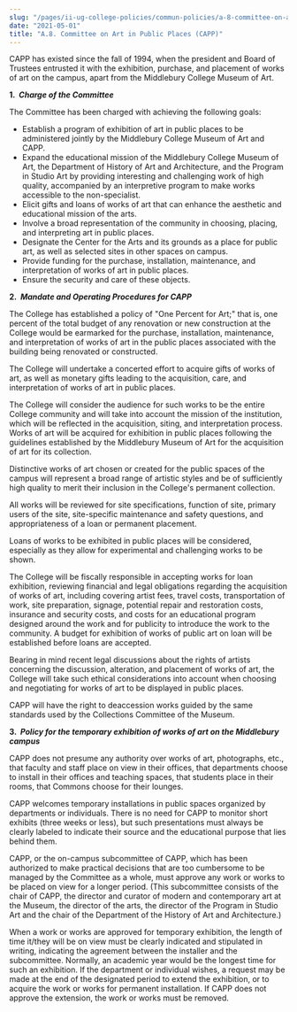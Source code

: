 ```yaml
---
slug: "/pages/ii-ug-college-policies/commun-policies/a-8-committee-on-art-in-public-places"
date: "2021-05-01"
title: "A.8. Committee on Art in Public Places (CAPP)"
---
```


CAPP has existed since the fall of 1994, when the president and Board of Trustees entrusted it with the exhibition, purchase, and placement of works of art on the campus, apart from the Middlebury College Museum of Art.

**1.  _Charge of the Committee_**

The Committee has been charged with achieving the following goals:

*   Establish a program of exhibition of art in public places to be administered jointly by the Middlebury College Museum of Art and CAPP.
*   Expand the educational mission of the Middlebury College Museum of Art, the Department of History of Art and Architecture, and the Program in Studio Art by providing interesting and challenging work of high quality, accompanied by an interpretive program to make works accessible to the non-specialist.
*   Elicit gifts and loans of works of art that can enhance the aesthetic and educational mission of the arts.
*   Involve a broad representation of the community in choosing, placing, and interpreting art in public places.
*   Designate the Center for the Arts and its grounds as a place for public art, as well as selected sites in other spaces on campus.
*   Provide funding for the purchase, installation, maintenance, and interpretation of works of art in public places.
*   Ensure the security and care of these objects.

**2.  _Mandate and Operating Procedures for CAPP_**

The College has established a policy of "One Percent for Art;" that is, one percent of the total budget of any renovation or new construction at the College would be earmarked for the purchase, installation, maintenance, and interpretation of works of art in the public places associated with the building being renovated or constructed.

The College will undertake a concerted effort to acquire gifts of works of art, as well as monetary gifts leading to the acquisition, care, and interpretation of works of art in public places.

The College will consider the audience for such works to be the entire College community and will take into account the mission of the institution, which will be reflected in the acquisition, siting, and interpretation process.  Works of art will be acquired for exhibition in public places following the guidelines established by the Middlebury Museum of Art for the acquisition of art for its collection.

Distinctive works of art chosen or created for the public spaces of the campus will represent a broad range of artistic styles and be of sufficiently high quality to merit their inclusion in the College's permanent collection.

All works will be reviewed for site specifications, function of site, primary users of the site, site-specific maintenance and safety questions, and appropriateness of a loan or permanent placement.

Loans of works to be exhibited in public places will be considered, especially as they allow for experimental and challenging works to be shown.

The College will be fiscally responsible in accepting works for loan exhibition, reviewing financial and legal obligations regarding the acquisition of works of art, including covering artist fees, travel costs, transportation of work, site preparation, signage, potential repair and restoration costs, insurance and security costs, and costs for an educational program designed around the work and for publicity to introduce the work to the community. A budget for exhibition of works of public art on loan will be established before loans are accepted.

Bearing in mind recent legal discussions about the rights of artists concerning the discussion, alteration, and placement of works of art, the College will take such ethical considerations into account when choosing and negotiating for works of art to be displayed in public places.

CAPP will have the right to deaccession works guided by the same standards used by the Collections Committee of the Museum.

**3.  _Policy for the temporary exhibition of works of art on the Middlebury campus_**

CAPP does not presume any authority over works of art, photographs, etc., that faculty and staff place on view in their offices, that departments choose to install in their offices and teaching spaces, that students place in their rooms, that Commons choose for their lounges.

CAPP welcomes temporary installations in public spaces organized by departments or individuals. There is no need for CAPP to monitor short exhibits (three weeks or less), but such presentations must always be clearly labeled to indicate their source and the educational purpose that lies behind them.

CAPP, or the on-campus subcommittee of CAPP, which has been authorized to make practical decisions that are too cumbersome to be managed by the Committee as a whole, must approve any work or works to be placed on view for a longer period. (This subcommittee consists of the chair of CAPP, the director and curator of modern and contemporary art at the Museum, the director of the arts, the director of the Program in Studio Art and the chair of the Department of the History of Art and Architecture.)

When a work or works are approved for temporary exhibition, the length of time it/they will be on view must be clearly indicated and stipulated in writing, indicating the agreement between the installer and the subcommittee. Normally, an academic year would be the longest time for such an exhibition. If the department or individual wishes, a request may be made at the end of the designated period to extend the exhibition, or to acquire the work or works for permanent installation. If CAPP does not approve the extension, the work or works must be removed.